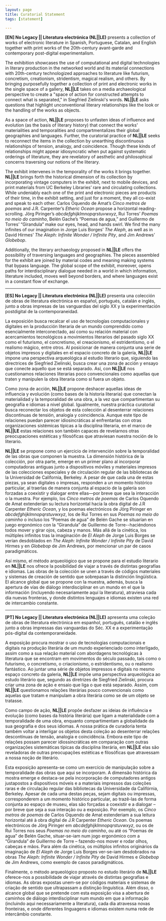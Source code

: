 ```yaml
---
layout: page
title: Curatorial Statement
tags: [statement]

---
```


**[EN] No Legacy \|\| Literatura electrónica (NL\|\|LE)** presents a collection of works of electronic literature in Spanish, Portuguese, Catalan, and English together with print works of the 20th-century avant-garde and contemporary post-digital experimentalism.

The exhibition showcases the use of computational and digital technologies in literary production in the networked world and its material connections with 20th-century technologized approaches to literature like futurism, concretism, creationism, stridentism, magical realism, and others. By bringing purposefully together a collection of print and electronic works in the single space of a gallery, **NL\|\|LE** takes on a media archaeological perspective to create a "space of action for constructed attempts to connect what is separated," in Siegfried Zielinski's words. **NL\|\|LE** asks questions that highlight unconventional literary relationships like the look or the handling of the works as objects.

As a space of action, **NL\|\|LE** proposes to unfasten ideas of influence and evolution (as the basis of literary history) that connect the works' materialities and temporalities and compartmentalizes their global geographies and languages. Further, the curatorial practice of **NL\|\|LE** seeks to reconnect the items in the collection by unearthing discontinuous relationships of tension, analogy, and coincidence. Though these kinds of relationships might appear idiosyncratic when put against systematic orderings of literature, they are revelatory of aesthetic and philosophical concerns traversing our notions of the literary.

The exhibit intervenes in the temporality of the works it brings together. **NL\|\|LE** brings forth the historical dimension of its collection by incorporating vintage computers in the exhibit, next to mobile devices, and print materials from UC Berkeley Libraries’ rare and circulating collections. While undeniably each one of the print and electronic pieces are products of their time, in the exhibit setting, and just for a moment, they all co-exist and speak to each other. Carlos Oquendo de Amat’s *Cinco metros de poemas* and J.R. Carpenter’s *Etheric Ocean* propose a horizontal reading-scrolling. Jörg Piringer’s *abcdefghijklmnopqrstuvwxyz*, Rui Torres’ *Poemas no meio do caminho*, Belén Gache’s “Poemas de agua,” and Guillermo de Torres’ “Girandula” make our eyes, head, and hands swirl. We find the many infinites of our imagination in Jorge Luis Borges’ *The Aleph*, as well as in David Hirmes’ *The Aleph: Infinite Wonder / Infinite Pity*, and Jim Andrews’ *Globebop*.

Additionally, the literary archaeology proposed in **NL\|\|LE** offers the possibility of traversing languages and geographies. The pieces assembled for the exhibit are joined by material codes and meaning making systems that bypass language. The global scope of the exhibit, moreover, opens paths for interdisciplinary dialogue needed in a world in which information, literature included, moves well beyond borders, and where languages exist in a constant flow of exchange.


---

**[ES] No Legacy \|\| Literatura electrónica (NL\|\|LE)** presenta una colección de obras de literatura electrónica en español, portugués, catalán e inglés, junto a obras impresas de las vanguardias del siglo XX y la experimentación postdigital de la contemporaneidad.

La exposición busca recalcar el uso de tecnologías computacionales y digitales en la producción literaria de un mundo comprendido como esencialmente interconectado, así como su relación material con acercamientos tecnológicos a movimientos literarios del pasado siglo XX como el futurismo, el concretismo, el creacionismo, el estridentismo, o el realismo mágico, entre otros. Al posicionar de manera conjunta una serie de objetos impresos y digitales en el espacio concreto de la galería, **NL\|\|LE** impone una perspectiva arqueológica al estudio literario que, siguiendo las directrices de Siegfried Zielinski, busca crear una zona de acción y ensayo que conecte aquello que se está separado. Así, con **NL\|\|LE** nos cuestionamos relaciones literarias poco convencionales como aquellas que traten y manipulen la obra literaria como si fuera un objeto.

Como zona de acción, **NL\|\|LE** propone deshacer aquellas ideas de influencia y evolución (como bases de la historia literaria) que conectan la materialidad y la temporalidad de una obra, a la vez que compartimentan su geografía e idiomas a nivel global. Igualmente, nuestra práctica curatorial busca reconectar los objetos de esta colección al desenterrar relaciones discontinuas de tensión, analogía y coincidencia. Aunque este tipo de relaciones puedan parecer idiosincráticas al enfrentarlas con otras organizaciones sistémicas típicas a la disciplina literaria, en el marco de **NL\|\|LE** estas relaciones son también capaces de revelarnos otras preocupaciones estéticas y filosóficas que atraviesan nuestra noción de lo literario.

**NL\|\|LE** se propone como un ejercicio de intervención sobre la temporalidad de las obras que componen la muestra. La dimensión histórica de la colección, por otra parte, emerge en un primer plano al incorporar computadoras antiguas junto a dispositivos móviles y materiales impresos de las colecciones especiales y de circulación regular de las bibliotecas de la Universidad de California, Berkeley. A pesar de que cada una de estas piezas, ya sean digitales o impresas, responden a un momento histórico particular, al traerlas de manera conjunta al espacio de la galería son forzadas a coexistir y dialogar entre ellas—por breve que sea la interacción o la muestra. Por ejemplo, los *Cinco metros de poemas* de Carlos Oquendo de Amat extenderían su lectura horizontal hacia la obra digital de J.R Carpenter *Etheric Ocean*, y los poemas electrónicos de Jörg Piringer en *abcdefghijklmnopqrstuvwxyz*, los de Rui Torres en sus *Poemas no meio do caminho* o incluso los “Poemas de agua” de Belén Gache se situarían en juego ergonómico con la “Girandula” de Guillermo de Torre--haciéndonos todos mover y girar ojos, cabeza y manos. Más allá de la cinética, los múltiples infinitos tras la imaginación de *El Aleph* de Jorge Luis Borges se verían desdoblados en *The Aleph: Infinite Wonder / Infinite Pity* de David Hirmes y en *Globebop* de Jim Andrews, por mencionar un par de casos paradigmáticos.

Así mismo, el método arqueológico que se propone para el estudio literario en **NL\|\|LE** nos ofrece la posibilidad de viajar a través de distintas geografías e idiomas. Las obras de la colección se unen a través de códigos materiales y sistemas de creación de sentido que sobrepasan la distinción lingüística. El alcance global que se propone con la muestra, además, busca la apertura de vías de diálogo interdisciplinar en un mundo en el que la información (incluyendo necesariamente aquí la literatura), atraviesa cada día nuevas fronteras, y donde distintos lenguajes e idiomas existen una red de intercambio constante.

---

**[PT] No Legacy \|\| Literatura electrónica (NL\|\|LE)** apresenta uma coleção de obras de literatura electrónica em espanhol, português, catalão e inglês junto a obras impressas das vanguardas do Séc. XX e a experimentação pós-digital da contemporaneidade.

A exposição procura mostrar o uso de tecnologias computacionais e digitais na produção literária de um mundo experienciado como interligado, assim como a sua relação material com abordagens tecnológicas à literatura que se encontram em movimentos do século passado, tais como o futurismo, o concretismo, o criacionismo, o estridentismo, ou o realismo fantástico. Ao juntar uma série de objetos impressos e digitais no mesmo espaço concreto da galeria, **NL\|\|LE** impõe uma perspectiva arqueológica ao estudo literário que, segundo as diretrizes de Siegfried Zielinski, procura criar uma zona de ação e ensaio que liga o que está separado. Assim, com **NL\|\|LE** questionamos relações literárias pouco convencionais como aquelas que tratam e manipulam a obra literária como se de um objeto se tratasse.

Como campo de ação, **NL\|\|LE** propõe desfazer as ideias de influência e evolução (como bases da história literária) que ligam a materialidade com a temporalidade de uma obra, enquanto compartimentam a globalidade da sua geografia e dos seus idiomas. A nossa prática de curadoria tenta também voltar a interligar os objetos desta coleção ao desenterrar relações descontínuas de tensão, analogia e coincidência. Embora este tipo de relações possam parecer idiossincráticas em comparação com outras organizações sistemáticas típicas da disciplina literária, em **NL\|\|LE** elas são reveladoras de outras preocupações estéticas e filosóficas que atravessam a nossa noção de literário.

Esta exposição apresenta-se como um exercício de manipulação sobre a temporalidade das obras que aqui se incorporam. A dimensão histórica da mostra emerge e destaca-se pela incorporação de computadores antigos justapostos a dispositivos móveis e a materiais impressos das coleções raras e de circulação regular das bibliotecas da Universidade da Califórnia, Berkeley. Apesar de cada uma destas peças, sejam digitais ou impressas, corresponderem a um momento histórico particular, ao trazê-las de forma conjunta ao espaço de museu, elas são forçadas a coexistir e a dialogar – por breve que seja a sua interação ou a exposição. Por exemplo, os *Cinco metros de poemas* de Carlos Oquendo de Amat estenderiam a sua leitura horizontal até à obra digital de J.R Carpenter *Etheric Ocean*. Os poemas electrónicos de Jörg Piringer em *abcdefghijklmnopqrstuvwxyz*, ou os de Rui Torres nos seus *Poemas no meio do caminho*, ou até os “Poemas de agua” de Belén Gache, situar-se-iam num jogo ergonómico com a “Girandula” de Guillermo de Torre – fazendo-nos mover e rodar olhos, cabeças e mãos. Para além da cinética, os múltiplos infinitos originários da imaginação de *El Aleph* de Jorge Luis Borges ver-se-iam desdobrados na obras *The Aleph: Infinite Wonder / Infinite Pity* de David Hirmes e *Globebop* de Jim Andrews, como exemplo de casos paradigmáticos.

Finalmente, o método arqueológico proposto no estudo literário de **NL\|\|LE** oferece-nos a possibilidade de viajar através de distintas geografias e idiomas. As obras expostas unem-se por códigos materiais e sistemas de criação de sentido que ultrapassam a distinção linguística. Além disso, o alcance global que se pretende com esta exposição visa a abertura de caminhos de diálogo interdisciplinar num mundo em que a informação (incluindo aqui necessariamente a literatura), cada dia atravessa novas fronteiras, e onde diferentes linguagens e idiomas existem numa rede de intercâmbio constante.
